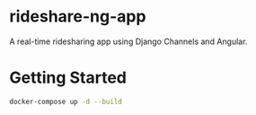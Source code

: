 rideshare-ng-app
================

A real-time ridesharing app using Django Channels and Angular.

# Getting Started

```bash
docker-compose up -d --build
```
